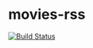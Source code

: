 movies-rss
===========
[![Build Status](https://travis-ci.org/mjasion/movies-rss.svg?branch=master)](https://travis-ci.org/mjasion/movies-rss)
